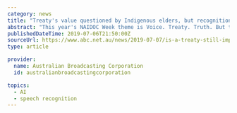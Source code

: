 ```yaml
---
category: news
title: "Treaty's value questioned by Indigenous elders, but recognition of Australia's first people important"
abstract: "This year's NAIDOC Week theme is Voice. Treaty. Truth. But the truth is that many Indigenous ... \"As far as treaty goes I guess it would build up acknowledgement and recognition but if people are going to talk about doing these things there's got to ..."
publishedDateTime: 2019-07-06T21:50:00Z
sourceUrl: https://www.abc.net.au/news/2019-07-07/is-a-treaty-still-important/11273858
type: article

provider:
  name: Australian Broadcasting Corporation
  id: australianbroadcastingcorporation

topics:
  - AI
  - speech recognition
---
```

